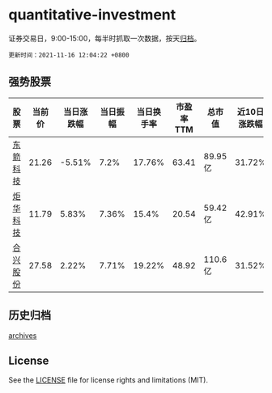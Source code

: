 # quantitative-investment

证券交易日，9:00-15:00，每半时抓取一次数据，按天[归档](archives)。

`更新时间：2021-11-16 12:04:22 +0800`

## 强势股票

|股票|当前价|当日涨跌幅|当日振幅|当日换手率|市盈率TTM|总市值|近10日涨跌幅|
|----|----|----|----|----|----|----|----|
|[东箭科技](https://xueqiu.com/S/SZ300978)|21.26|-5.51%|7.2%|17.76%|63.41|89.95亿|31.72%|
|[炬华科技](https://xueqiu.com/S/SZ300360)|11.79|5.83%|7.36%|15.4%|20.54|59.42亿|42.91%|
|[合兴股份](https://xueqiu.com/S/SH605005)|27.58|2.22%|7.71%|19.22%|48.92|110.6亿|31.52%|

## 历史归档

[archives](archives)

## License

See the [LICENSE](LICENSE) file for license rights and limitations (MIT).